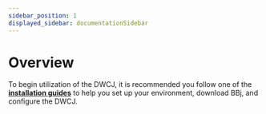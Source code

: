 ```yaml
---
sidebar_position: 1
displayed_sidebar: documentationSidebar
---
```


# Overview

To begin utilization of the DWCJ, it is recommended you follow one of the
**[installation guides](/docs/installation)** to
help you set up your environment, download BBj, and configure the DWCJ.

